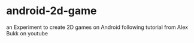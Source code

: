 # android-2d-game
an Experiment to create 2D games on Android following tutorial from Alex Bukk on youtube
